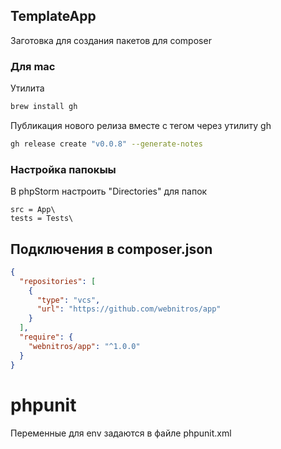 ## TemplateApp

Заготовка для создания пакетов для composer

### Для mac

Утилита
```bash
brew install gh
```

Публикация нового релиза вместе с тегом через утилиту gh

```bash
gh release create "v0.0.8" --generate-notes
```

### Настройка папокыы

В phpStorm настроить "Directories" для папок

```http request
src = App\
tests = Tests\
```

## Подключения в composer.json

```json
{
  "repositories": [
    {
      "type": "vcs",
      "url": "https://github.com/webnitros/app"
    }
  ],
  "require": {
    "webnitros/app": "^1.0.0"
  }
}
```

# phpunit

Переменные для env задаются в файле phpunit.xml
